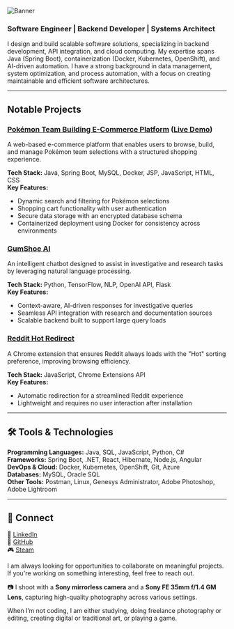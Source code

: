 ![Banner](https://source.unsplash.com/1600x400/?technology,coding)

### Software Engineer | Backend Developer | Systems Architect

I design and build scalable software solutions, specializing in backend development, API integration, and cloud computing. My expertise spans Java (Spring Boot), containerization (Docker, Kubernetes, OpenShift), and AI-driven automation. I have a strong background in data management, system optimization, and process automation, with a focus on creating maintainable and efficient software architectures.

---

## Notable Projects

### [Pokémon Team Building E-Commerce Platform](https://github.com/lindorG/Pokemon-Team-Builder-E-Commerce-Platform) ([Live Demo](https://poketheory.shop))
A web-based e-commerce platform that enables users to browse, build, and manage Pokémon team selections with a structured shopping experience.

**Tech Stack:** Java, Spring Boot, MySQL, Docker, JSP, JavaScript, HTML, CSS  
**Key Features:**
- Dynamic search and filtering for Pokémon selections
- Shopping cart functionality with user authentication
- Secure data storage with an encrypted database schema
- Containerized deployment using Docker for consistency across environments

### [GumShoe AI](https://github.com/lindorG/GumShoe-AI)
An intelligent chatbot designed to assist in investigative and research tasks by leveraging natural language processing.

**Tech Stack:** Python, TensorFlow, NLP, OpenAI API, Flask  
**Key Features:**
- Context-aware, AI-driven responses for investigative queries
- Seamless API integration with research and documentation sources
- Scalable backend built to support large query loads

### [Reddit Hot Redirect](https://github.com/lindorG/Reddit-Hot-Redirect)
A Chrome extension that ensures Reddit always loads with the "Hot" sorting preference, improving browsing efficiency.

**Tech Stack:** JavaScript, Chrome Extensions API  
**Key Features:**
- Automatic redirection for a streamlined Reddit experience
- Lightweight and requires no user interaction after installation

---

## 🛠️ Tools & Technologies

**Programming Languages:** Java, SQL, JavaScript, Python, C#  
**Frameworks:** Spring Boot, .NET, React, Hibernate, Node.js, Angular  
**DevOps & Cloud:** Docker, Kubernetes, OpenShift, Git, Azure  
**Databases:** MySQL, Oracle SQL  
**Other Tools:** Postman, Linux, Genesys Administrator, Adobe Photoshop, Adobe Lightroom  

---

## 📡 Connect

📎 [LinkedIn](https://www.linkedin.com/in/lindor-gio/)  
🐙 [GitHub](https://github.com/lindorG/)  
🎮 [Steam](https://steamcommunity.com/id/qumshoe/)

I am always looking for opportunities to collaborate on meaningful projects. If you're working on something interesting, feel free to reach out.

📷 I shoot with a **Sony mirrorless camera** and a **Sony FE 35mm f/1.4 GM Lens**, capturing high-quality photography across various settings.

When I’m not coding, I am either studying, doing freelance photography or editing, creating digital or traditional art, or playing a game.

